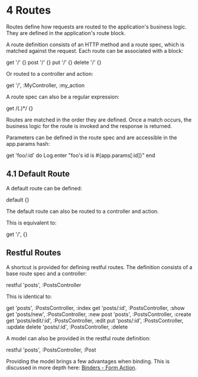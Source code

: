 <h1 id="section_4">4 Routes</h1>

Routes define how requests are routed to the application's business logic. They are defined in the application's route block.

A route definition consists of an HTTP method and a route spec, which is matched against the request. Each route can be associated with a block:

<div class="code ruby">
get '/' {}
post '/' {}
put '/' {}
delete '/' {}
</div>

Or routed to a controller and action:

<div class="code ruby">
get '/', :MyController, :my_action
</div>

A route spec can also be a regular expression:

<div class="code ruby">
get /(.)*/ {}
</div>

Routes are matched in the order they are defined. Once a match occurs, the business logic for the route is invoked and the response is returned.

Parameters can be defined in the route spec and are accessible in the app.params hash:

<div class="code ruby">
get 'foo/:id' do
  Log.enter "foo's id is #{app.params[:id]}"
end
</div>

<h2 id="section_4.1">4.1 Default Route</h2>

A default route can be defined:

<div class="code ruby">
default {} 
</div>

The default route can also be routed to a controller and action.

This is equivalent to:

<div class="code ruby">
get '/', {}
</div>

<h2 id="section_4.2">Restful Routes</h2>

A shortcut is provided for defining restful routes. The definition consists of a base route spec and a controller:

<div class="code ruby">
restful 'posts', :PostsController
</div>

This is identical to:

<div class="code ruby">
get 'posts', :PostsController, :index
get 'posts/:id', :PostsController, :show
get 'posts/new', :PostsController, :new
post 'posts', :PostsController, :create
get 'posts/edit/:id', :PostsController, :edit
put 'posts/:id', :PostsController, :update
delete 'posts/:id', :PostsController, :delete
</div>

A model can also be provided in the restful route definition:

<div class="code ruby">
restful 'posts', :PostsController, :Post
</div>

Providing the model brings a few advantages when binding. This is discussed in more depth here: [Binders - Form Action](#section_9.1).
